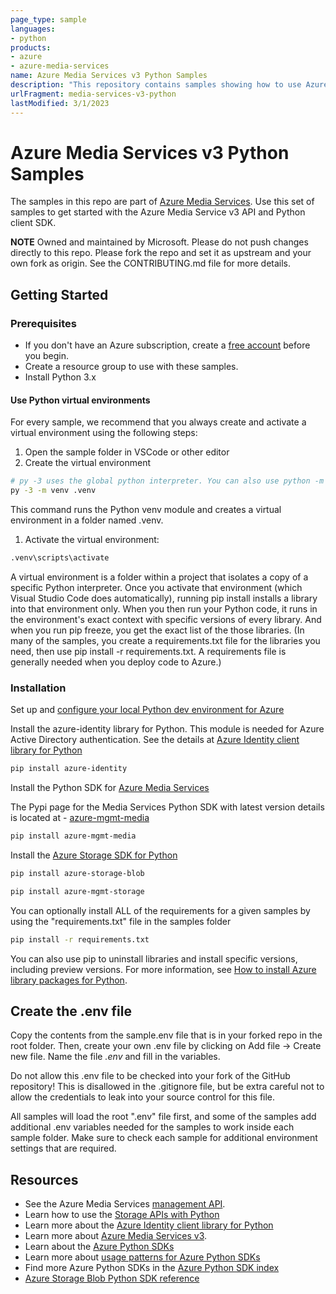 ```yaml
---
page_type: sample
languages:
- python
products:
- azure
- azure-media-services
name: Azure Media Services v3 Python Samples
description: "This repository contains samples showing how to use Azure Media Services v3 API using Python"
urlFragment: media-services-v3-python
lastModified: 3/1/2023
---
```


# Azure Media Services v3 Python Samples

The samples in this repo are part of [Azure Media Services](https://media.microsoft.com).
Use this set of samples to get started with the Azure Media Service v3 API and Python client SDK.

**NOTE**
Owned and maintained by Microsoft. Please do not push changes directly to this repo.  Please fork the repo and set it as upstream and your own fork as origin. See the CONTRIBUTING.md file for more details.

## Getting Started

### Prerequisites

- If you don't have an Azure subscription, create a [free account](https://azure.microsoft.com/free/?WT.mc_id=A261C142F) before you begin.
- Create a resource group to use with these samples.
- Install Python 3.x

#### Use Python virtual environments

For every sample, we recommend that you always create and activate a virtual environment using the following steps:

1. Open the sample folder in VSCode or other editor
1. Create the virtual environment

``` bash
# py -3 uses the global python interpreter. You can also use python -m venv .venv.
py -3 -m venv .venv
```

This command runs the Python venv module and creates a virtual environment in a folder named .venv.

1. Activate the virtual environment:

``` bash
.venv\scripts\activate
```

A virtual environment is a folder within a project that isolates a copy of a specific Python interpreter. Once you activate that environment (which Visual Studio Code does automatically), running pip install installs a library into that environment only. When you then run your Python code, it runs in the environment's exact context with specific versions of every library. And when you run pip freeze, you get the exact list of the those libraries. (In many of the samples, you create a requirements.txt file for the libraries you need, then use pip install -r requirements.txt. A requirements file is generally needed when you deploy code to Azure.)

### Installation

Set up and [configure your local Python dev environment for Azure](https://docs.microsoft.com/en-us/azure/developer/python/configure-local-development-environment)

Install the azure-identity library for Python. This module is needed for Azure Active Directory authentication. See the details at [Azure Identity client library for Python](https://docs.microsoft.com//python/api/overview/azure/identity-readme?view=azure-python#environment-variables)

``` bash
pip install azure-identity
```

Install the Python SDK for [Azure Media Services](https://docs.microsoft.com/python/api/overview/azure/media-services?view=azure-python)

The Pypi page for the Media Services Python SDK with latest version details is located at - [azure-mgmt-media](https://pypi.org/project/azure-mgmt-media/)

``` bash
pip install azure-mgmt-media
```

Install the [Azure Storage SDK for Python](https://pypi.org/project/azure-storage-blob/)

``` bash
pip install azure-storage-blob
```

``` bash
pip install azure-mgmt-storage
```

You can optionally install ALL of the requirements for a given samples by using the "requirements.txt" file in the samples folder

``` bash
pip install -r requirements.txt
```

You can also use pip to uninstall libraries and install specific versions, including preview versions. For more information, see [How to install Azure library packages for Python](https://docs.microsoft.com/azure/developer/python/azure-sdk-install).

## Create the .env file

Copy the contents from the sample.env file that is in your forked repo in the root folder. Then, create your own .env file by clicking on Add file -> Create new file. Name the file *.env* and fill in the variables.

Do not allow this .env file to be checked into your fork of the GitHub repository! This is disallowed in the .gitignore file, but be extra careful not to allow the credentials to leak into your source control for this file.

All samples will load the root ".env" file first, and some of the samples add additional .env variables needed for the samples to work inside each sample folder. Make sure to check each sample for additional environment settings that are required.


## Resources

- See the Azure Media Services [management API](https://docs.microsoft.com/python/api/overview/azure/mediaservices/management?view=azure-python).
- Learn how to use the [Storage APIs with Python](https://docs.microsoft.com/azure/developer/python/azure-sdk-example-storage-use?tabs=cmd)
- Learn more about the [Azure Identity client library for Python](https://docs.microsoft.com//python/api/overview/azure/identity-readme?view=azure-python#environment-variables)
- Learn more about [Azure Media Services v3](https://docs.microsoft.com/azure/media-services/latest/media-services-overview).
- Learn about the [Azure Python SDKs](https://docs.microsoft.com/azure/developer/python)
- Learn more about [usage patterns for Azure Python SDKs](https://docs.microsoft.com/azure/developer/python/azure-sdk-library-usage-patterns)
- Find more Azure Python SDKs in the [Azure Python SDK index](https://docs.microsoft.com/azure/developer/python/azure-sdk-library-package-index)
- [Azure Storage Blob Python SDK reference](https://docs.microsoft.com/python/api/azure-storage-blob/?view=azure-python)

